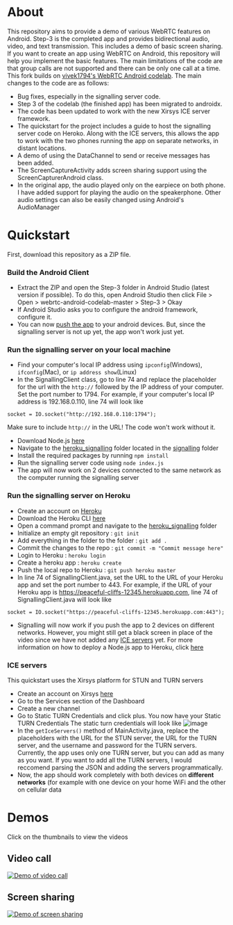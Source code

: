 # About
This repository aims to provide a demo of various WebRTC features on Android. Step-3 is the completed app and provides bidirectional audio, video, and text transmission. This includes a demo of basic screen sharing.  If you want to create an app using WebRTC on Android, this repository will help you implement the basic features. The main limitations of the code are that group calls are not supported and there can be only one call at a time.  
This fork builds on [vivek1794's WebRTC Android codelab](https://github.com/vivek1794/webrtc-android-codelab). The main changes to the code are as follows:
- Bug fixes, especially in the signalling server code. 
- Step 3 of the codelab (the finished app) has been migrated to androidx. 
- The code has been updated to work with the new Xirsys ICE server framework. 
- The quickstart for the project includes a guide to host the signalling server code on Heroko. Along with the ICE servers, this allows the app to work with the two phones running the app on separate networks, in distant locations. 
- A demo of using the DataChannel to send or receive messages has been added. 
- The ScreenCaptureActivity adds screen sharing support using the ScreenCapturerAndroid class.
- In the original app, the audio played only on the earpiece on both phone. I have added support for playing the audio on the speakerphone. Other audio settings can also be easily changed using Android's AudioManager 


# Quickstart
First, download this repository as a ZIP file.
### Build the Android Client

* Extract the ZIP and open the Step-3 folder in Android Studio (latest version if possible). To do this, open Android Studio then click File > Open > webrtc-android-codelab-master > Step-3 > Okay
* If Android Studio asks you to configure the android framework, configure it.
* You can now [push the app](https://developer.android.com/training/basics/firstapp/running-app) to your android devices. But, since the signalling server is not up yet, the app won't work just yet.
### Run the signalling server on your local machine
- Find your computer's local IP address using `ipconfig`(Windows), `ifconfig`(Mac), or `ip address show`(Linux)
- In the SignallingClient class, go to line 74 and replace the placeholder for the url with the `http://` followed by the IP address of your computer. Set the port number to 1794. For example, if your computer's local IP address is 192.168.0.110, line 74 will look like
```
socket = IO.socket("http://192.168.0.110:1794");
```
Make sure to include `http://` in the URL! The code won't work without it. 
- Download Node.js [here](https://nodejs.org/en/download)
- Navigate to the [heroku_signalling](./signalling/heroku_signalling) folder located in the [signalling](./signalling) folder
- Install the required packages by running `npm install`
- Run the signalling server code using `node index.js`
- The app will now work on 2 devices connected to the same network as the computer running the signalling server
### Run the signalling server on Heroku
- Create an account on [Heroku](https://signup.heroku.com/)
- Download the Heroku CLI [here](https://devcenter.heroku.com/articles/heroku-cli#download-and-install)
- Open a command prompt and navigate to the [heroku_signalling](./signalling/heroku_signalling) folder
- Initialize an empty git repository : `git init`
- Add everything in the folder to the folder : `git add .`
- Commit the changes to the repo : `git commit -m "Commit message here"`
- Login to Heroku : `heroku login`
- Create a heroku app : `heroku create`
- Push the local repo to Heroku : `git push heroku master`
- In line 74 of SignallingClient.java, set the URL to the URL of your Heroku app and set the port number to 443. For example, if the URL of your Heroku app is https://peaceful-cliffs-12345.herokuapp.com, line 74 of SignallingClient.java will look like 
```
socket = IO.socket("https://peaceful-cliffs-12345.herokuapp.com:443");
```
- Signalling will now work if you push the app to 2 devices on different networks. However, you might still get a black screen in place of the video since we have not added any [ICE servers](https://andrewjprokop.wordpress.com/2014/07/21/understanding-webrtc-media-connections-ice-stun-and-turn/) yet.
For more information on how to deploy a Node.js app to Heroku, click [here](https://devcenter.heroku.com/articles/deploying-nodejs)
### ICE servers
This quickstart uses the Xirsys platform for STUN and TURN servers

- Create an account on Xirsys [here](https://global.xirsys.net/dashboard/signup)
- Go to the Services section of the Dashboard
- Create a new channel
- Go to Static TURN Credentials and click plus. You now have your Static TURN Credentials The static turn credentials will look like ![image](https://i.postimg.cc/vmMS6qRv/Xirsys.png)
- In the `getIceServers()` method of MainActivity.java, replace the placeholders with the URL for the STUN server, the URL for the TURN server, and the username and password for the TURN servers. Currently, the app uses only one TURN server, but you can add as many as you want. If you want to add all the TURN servers, I would reccomend parsing the JSON and adding the servers programmatically.
- Now, the app should work completely with both devices on **different networks** (for example with one device on your home WiFi and the other on cellular data
# Demos
Click on the thumbnails to view the videos
## Video call
[![Demo of video call](http://img.youtube.com/vi/GceKKH8fmlc/0.jpg)](https://www.youtube.com/watch?v=GceKKH8fmlc "Demo of video call")
## Screen sharing
[![Demo of screen sharing](http://img.youtube.com/vi/rFPMtYMI6L4/0.jpg)](https://www.youtube.com/watch?v=rFPMtYMI6L4 "Demo of screen sharing")
